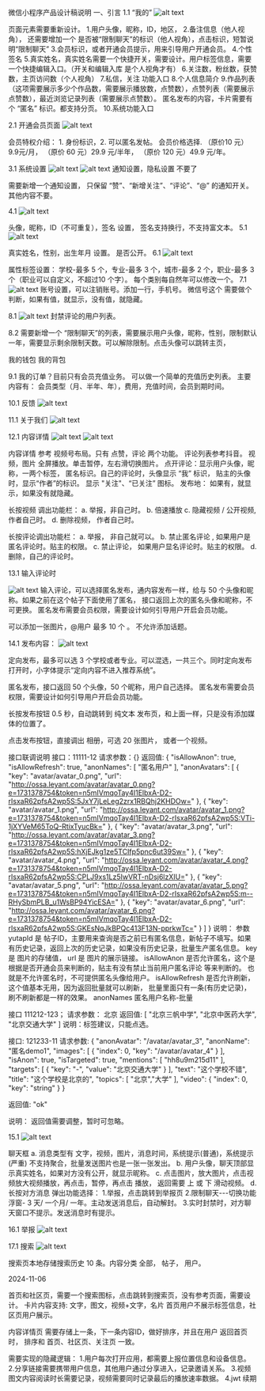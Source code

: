 微信小程序产品设计稿说明
一、引言
1.1 “我的”
![alt text](image.png)

页面元素需要重新设计。
1.用户头像，昵称，ID，地区，
2.备注信息（他人视角）， 还需要增加一个 是否被“限制聊天”的标识（他人视角），点击标识，短暂说明“限制聊天”
3.会员标识，或者开通会员提示，用来引导用户开通会员。
4.个性签名
5.真实姓名，真实姓名需要一个快捷开关，需要设计。用户标签信息，需要一个快捷编辑入口。（开关和编辑入库 是个人视角才有）
6.关注数，粉丝数，获赞数，主页访问数（个人视角）
7.私信，关注 功能入口
8.个人信息简介
9.作品列表（这项需要展示多少个作品数，需要展示播放数，点赞数），点赞列表（需要展示点赞数），最近浏览记录列表（需要展示点赞数）。 匿名发布的内容，卡片需要有个 “匿名” 标识。都支持分页。
10.系统功能入口

2.1 开通会员页面
![alt text](image-1.png)

会员特权介绍： 1. 身份标识，2. 可以匿名发帖。
会员价格选择. （原价10 元）9.9元/月， （原价 60 元）29.9 元/半年， （原价 120 元）49.9 元/年。

3.1 系统设置
![alt text](image-2.png)
![alt text](image-3.png)
通知设置，隐私设置 不要了

需要新增一个通知设置， 只保留 “赞”、“新增关注”、“评论”、“@” 的通知开关。 其他内容不要。

4.1
![alt text](image-4.png)

头像，昵称，ID（不可重复），签名 设置， 签名支持换行，不支持富文本。
5.1
![alt text](image-5.png)

真实姓名，性别，出生年月 设置。 是否公开。
6.1
![alt text](image-6.png)

属性标签设置： 学校-最多 5 个，专业-最多 3 个，城市-最多 2 个，职业-最多 3 个（职业可以自定义，不超过10 个字）。
每个类别每自然年可以修改一个。
7.1
![alt text](image-7.png) 
账号设置，可以注销账号。添加一行，手机号。 微信号这个 需要做个判断，如果有值，就显示，没有值，就隐藏。

8.1
![alt text](image-8.png)
封禁评论的用户列表。

8.2
需要新增一个 “限制聊天”的列表，需要展示用户头像，昵称，性别，限制默认一年，需要显示剩余限制天数。可以解除限制。点击头像可以跳转主页，

我的钱包
我的背包

9.1
我的订单？目前只有会员充值业务。
可以做一个简单的充值历史列表。
主要内容有： 会员类型（月、半年、年），费用，充值时间，会员到期时间。

10.1
反馈
![alt text](image-9.png)

11.1
关于我们
![alt text](image-10.png)

12.1
内容详情
![alt text](image-11.png)
![alt text](image-12.png)


内容详情 参考 视频号布局。只有 点赞，评论 两个功能。 评论列表参考抖音。
视频，图片 全屏播放。单击暂停，左右滑切换图片。
点开评论：显示用户头像，昵称，一两个标签， 匿名标识。自己的评论时，头像显示 “我” 标识， 贴主的头像时，显示“作者”的标识。 显示 "关注"、“已关注” 图标。
发布地： 如果有，就显示，如果没有就隐藏。

长按视频 调出功能栏： 
a. 举报，非自己时。
b. 倍速播放
c. 隐藏视频 / 公开视频, 作者自己时。
d. 删除视频， 作者自己时。


长按评论调出功能栏： 
a. 举报， 非自己就可以。
b. 禁止匿名评论 , 如果用户是匿名评论时。贴主的权限。
c. 禁止评论， 如果用户显名评论时。贴主的权限。
d. 删除，自己的评论时。

13.1
输入评论时

![alt text](image-13.png)
输入评论，可以选择匿名发布，通内容发布一样，给与 50 个头像和昵称。如果之前在这个帖子下面使用了匿名， 接口返回上次的匿名头像和昵称，不可更换。
匿名发布需要会员权限，需要设计如何引导用户开启会员功能。

可以添加一张图片，@用户 最多 10 个 。 不允许添加话题。

14.1
发布内容：
![alt text](image-14.png)

定向发布，最多可以选 3 个学校或者专业。可以混选，一共三个。同时定向发布打开时，小字体提示“定向内容不进入推荐系统”。

匿名发布，接口返回 50 个头像，50 个昵称，用户自己选择。
匿名发布需要会员权限，需要设计如何引导用户开启会员功能。

长按发布按钮 0.5 秒，自动跳转到 纯文本 发布页，和上面一样，只是没有添加媒体的位置了。

点击发布按钮，直接调出 相册，可选 20 张图片， 或者一个视频。


接口联调说明
接口：11111-12
请求参数：{}
返回值: 
{
  "isAllowAnon": true,
  "isAllowRefresh": true,
  "anonNames": [
    "匿名用户"
  ],
  "anonAvatars": [
    {
      "key": "avatar/avatar_0.png",
      "url": "http://ossa.leyant.com/avatar/avatar_0.png?e=1731378754&token=n5mIVmqoTay4I1ElbxA-D2-rIsxaR62pfsA2wp5S:5JxY7jLeLeg2zrx1RBQhj2KHDOw="
    },
    {
      "key": "avatar/avatar_1.png",
      "url": "http://ossa.leyant.com/avatar/avatar_1.png?e=1731378754&token=n5mIVmqoTay4I1ElbxA-D2-rIsxaR62pfsA2wp5S:VTi-1jXYVeM65ToQ-RtixTyucBk="
    },
    {
      "key": "avatar/avatar_3.png",
      "url": "http://ossa.leyant.com/avatar/avatar_3.png?e=1731378754&token=n5mIVmqoTay4I1ElbxA-D2-rIsxaR62pfsA2wp5S:hXjEJkg1ze5TCIfp5pnc6ut39Sw="
    },
    {
      "key": "avatar/avatar_4.png",
      "url": "http://ossa.leyant.com/avatar/avatar_4.png?e=1731378754&token=n5mIVmqoTay4I1ElbxA-D2-rIsxaR62pfsA2wp5S:CPLJ9xs1Lz5IwVRT-nDsj6lzXIU="
    },
    {
      "key": "avatar/avatar_5.png",
      "url": "http://ossa.leyant.com/avatar/avatar_5.png?e=1731378754&token=n5mIVmqoTay4I1ElbxA-D2-rIsxaR62pfsA2wp5S:m--RHySbmPLB_u1WsBP94YicESA="
    },
    {
      "key": "avatar/avatar_6.png",
      "url": "http://ossa.leyant.com/avatar/avatar_6.png?e=1731378754&token=n5mIVmqoTay4I1ElbxA-D2-rIsxaR62pfsA2wp5S:GKEsNqJkBPQc413F13N-pprkwTc="
    }
  ]
}
说明：
参数 yutapId 是 帖子ID，主要用来查询是否之前已有匿名信息，新帖子不填写。如果有历史记录，返回上次的历史记录，如果没有历史记录，批量生产匿名信息。
key 是 图片的存储值， url 是 图片的展示链接。
isAllowAnon 是否允许匿名，这个是根据是否开通会员来判断的，贴主有没有禁止当前用户匿名评论 等来判断的。 也就是不允许匿名时，不可提供匿名头像给用户。
isAllowRefresh 是否允许刷新，这个值基本无用，因为返回批量就可以刷新， 批量里面只有一条(有历史记录)，刷不刷新都是一样的效果。
anonNames 匿名用户名称-批量


接口 111212-123；
请求参数： 北京
返回值: [
  "北京三帆中学",
  "北京中医药大学",
  "北京交通大学"
]
说明：标签建议，只能点选。 



接口: 121233-11
请求参数:
{
  "anonAvatar": "/avatar/avatar_3",
  "anonName": "匿名demo1",
  "images": [
    {
      "index": 0,
      "key": "/avatar/avatar_4"
    }
  ],
  "isAnon": true,
  "isTargeted": true,
  "mentions": [
    "hh8u9m215d11"
  ],
  "targets": [
    {
      "key": "-",
      "value": "北京交通大学"
    }
  ],
  "text": "这个学校不错",
  "title": "这个学校是北京的",
  "topics": [
    "北京","大学"
  ],
  "video": {
    "index": 0,
    "key": "string"
  }
}

返回值:
"ok"

说明： 返回值需要调整，暂时可忽略。







15.1
![alt text](image-15.png)


聊天框
a. 消息类型有 文字，视频，图片，消息时间，系统提示(普通)，系统提示(严重) 不支持聚合，批量发送图片也是一张一张发出。
b. 用户头像，聊天顶部显示真实姓名，如果对方没有公开，就显示昵称。
c. 点击图片，放大图片，点击视频放大视频播放，再点击，暂停，再点击 播放， 返回需要 上 或 下 滑动视频。
d. 长按对方消息 弹出功能选择：
1.举报，点击跳转到举报页
2.限制聊天---切换功能浮窗- 3 天/ 一个月/ 一年。主动发送消息后，自动解封。
3.实时封禁时，对方聊天窗口不提示。发送消息时有提示。


16.1 举报
![alt text](image-16.png)


17.1 
搜索
![alt text](image-17.png)

搜索页本地存储搜索历史 10 条。内容分类 全部， 帖子， 用户。




2024-11-06 

首页和社区页，需要一个搜索图标，点击跳转到搜索页，没有参考页面，需要设计。
卡片内容支持: 文字，图文，视频+文字，名片
首页用户不展示标签信息，社区页用户展示。


内容详情页 需要存储上一条，下一条内容ID，做好排序，并且在用户 返回首页时， 排序和 首页、社区页、关注页 一致。 



需要实现的隐藏逻辑：
1.用户每次打开应用，都需要上报位置信息和设备信息。
2.分享链接需要携带用户信息，其他用户通过分享进入，记录邀请关系。
3.视频图文内容阅读时长需要记录，视频需要同时记录最后的播放速率数据。
4.jwt 续期



